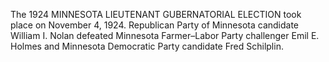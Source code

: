The 1924 MINNESOTA LIEUTENANT GUBERNATORIAL ELECTION took place on November 4, 1924. Republican Party of Minnesota candidate William I. Nolan defeated Minnesota Farmer–Labor Party challenger Emil E. Holmes and Minnesota Democratic Party candidate Fred Schilplin.
